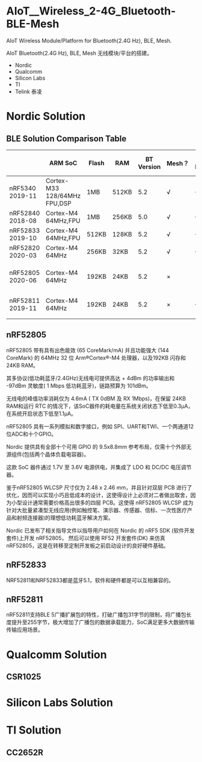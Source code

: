 # AIoT__Wireless_2-4G_Bluetooth-BLE-Mesh
AIoT Wireless Module/Platform for Bluetooth(2.4G Hz), BLE, Mesh.  

AIoT Bluetooth(2.4G Hz), BLE, Mesh 无线模块/平台的搭建。

- Nordic 
- Qualcomm 
- Silicon Labs
- TI
- Telink 泰凌



# Nordic Solution

## BLE Solution Comparison Table

|                   | ARM SoC                         | Flash | RAM   | BT Version | Mesh？ | Long  Range | Direction   Finding | Thread？ | Zigbee | ANT  | NFC-A Tag | Other     |
| ----------------- | ------------------------------- | ----- | ----- | ---------- | ------ | ----------- | ------------------- | -------- | ------ | ---- | --------- | --------- |
| nRF5340  2019-11  | Cortex-M33  128/64MHz   FPU,DSP | 1MB   | 512KB | 5.2        | √      | √           | √                   | √        | √      | √    | √         | LE audio  |
| nRF52840  2018-08 | Cortex-M4  64MHz,FPU            | 1MB   | 256KB | 5.0        | √      | √           | ×                   | √        | √      | √    | √         | USB       |
| nRF52833  2019-10 | Cortex-M4  64MHz,FPU            | 512KB | 128KB | 5.2        | √      | √           | √                   | √        | √      | ×    | √         | USB       |
| nRF52820  2020-03 | Cortex-M4  64MHz                | 256KB | 32KB  | 5.2        | √      | √           | √                   | √        | √      | ×    | ×         | USB       |
|                   |                                 |       |       |            |        |             |                     |          |        |      |           |           |
| nRF52805  2020-06 | Cortex-M4  64MHz                | 192KB | 24KB  | 5.2        | ×      | ×           | ×                   | ×        | ×      | ×    | ×         | 不支持USB |
| nRF52811  2019-11 | Cortex-M4  64MHz                | 192KB | 24KB  | 5.2        | ×      | √           | √                   | √        | √      | ×    | ×         | 不支持USB |



## nRF52805

nRF52805 带有具有出色能效 (65 CoreMark/mA) 并且功能强大 (144 CoreMark) 的 64MHz 32 位 Arm®Cortex®-M4 处理器，以及192KB 闪存和 24KB RAM。

其多协议(低功耗蓝牙/2.4GHz)无线电可提供高达 + 4dBm 的功率输出和 -97dBm 灵敏度( 1 Mbps 低功耗蓝牙)，链路预算为 101dBm。

无线电的峰值功率消耗仅为 4.6mA ( TX 0dBM 及 RX 1Mbps)，在保留 24KB RAM和运行 RTC 的情况下，该SoC器件的耗电量在系统关闭状态下低至0.3µA，在系统开启状态下低至1.1µA。

nRF52805 具有一系列模拟和数字接口，例如 SPI、UART和TWI、一个两通道12位ADC和十个GPIO。

Nordic 提供具有全部十个可用 GPIO 的 9.5x8.8mm 参考布局，仅需十个外部无源组件(包括两个晶体负载电容器)。

这款 SoC 器件通过 1.7V 至 3.6V  电源供电，并集成了 LDO 和 DC/DC 电压调节器。



鉴于nRF52805 WLCSP 尺寸仅为 2.48 x 2.46 mm，并且针对双层 PCB 进行了优化，因而可以实现小巧且低成本的设计，这使得设计上必须对二者做出取舍，因为小型设计通常需要价格高出很多的四层 PCB。这使得 nRF52805 WLCSP 成为针对大批量紧凑型无线应用(例如触控笔、演示器、传感器、信标、一次性医疗产品和射频连接器)的理想低功耗蓝牙解决方案。



Nordic 已发布了相关指导文件以指导用户如何在 Nordic 的 nRF5 SDK (软件开发套件)上开发 nRF52805， 然后可以使用 RF52 开发套件(DK) 来仿真 nRF52805，这是在转移至定制开发板之前启动设计的良好硬件基础。

## nRF52833

NRF52811和NRF52833都是蓝牙5.1，软件和硬件都是可以互相兼容的。

## nRF52811

nRF52811支持BLE 5广播扩展包的特性，打破广播包31字节的限制，将广播包长度提升至255字节，极大增加了广播包的数据承载能力，SoC满足更多大数据传输传输应用场景。



# Qualcomm Solution

## CSR1025

# Silicon Labs Solution



# TI Solution

## CC2652R
